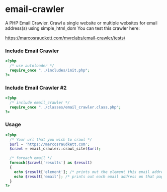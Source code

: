 # email-crawler
A PHP Email Crawler. Crawl a single website or multiple websites for email address(s) using simple_html_dom
You can test this crawler here:

https://marcosraudkett.com/mvrclabs/email-crawler/tests/


### Include Email Crawler
```php
<?php
  /* use autoloader */
  require_once "../includes/init.php";
?>
```

### Include Email Crawler #2
```php
<?php
  /* include email_crawler */
  require_once "../classes/email_crawler.class.php";
?>
```

### Usage
```php
<?php
  /* Your url that you wish to crawl */
  $url = 'https://marcosraudkett.com';
  $crawl = email_crawler::crawl_site($url);
  
  /* foreach email */
  foreach($crawl['results'] as $result) 
  {
    echo $result['element']; /* prints out the element this email address was found */
    echo $result['email']; /* prints out each email address on that page */
  }
?>
```
